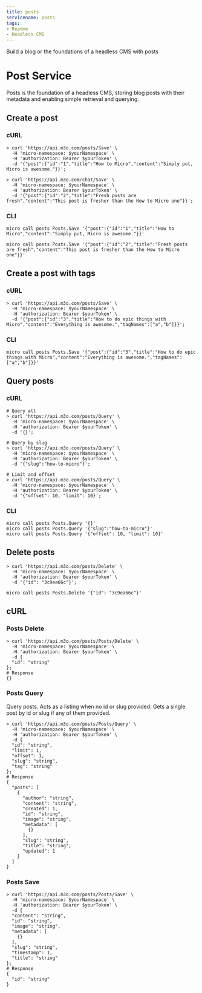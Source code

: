 ```yaml
---
title: posts
servicename: posts
tags: 
- Readme
- Headless CMS
---
```

Build a blog or the foundations of a headless CMS with posts

# Post Service

Posts is the foundation of a headless CMS, storing blog posts with their metadata and enabling simple retrieval and querying.

## Create a post

### cURL

```shell
> curl 'https://api.m3o.com/posts/Save' \
  -H 'micro-namespace: $yourNamespace' \
  -H 'authorization: Bearer $yourToken' \
  -d '{"post":{"id":"1","title":"How to Micro","content":"Simply put, Micro is awesome."}}';

> curl 'https://api.m3o.com/chat/Save' \
  -H 'micro-namespace: $yourNamespace' \
  -H 'authorization: Bearer $yourToken' \
  -d '{"post":{"id":"2","title":"Fresh posts are fresh","content":"This post is fresher than the How to Micro one"}}';
```

### CLI

```shell
micro call posts Posts.Save '{"post":{"id":"1","title":"How to Micro","content":"Simply put, Micro is awesome."}}'

micro call posts Posts.Save '{"post":{"id":"2","title":"Fresh posts are fresh","content":"This post is fresher than the How to Micro one"}}'
```

## Create a post with tags


### cURL

```shell
> curl 'https://api.m3o.com/posts/Save' \
  -H 'micro-namespace: $yourNamespace' \
  -H 'authorization: Bearer $yourToken' \
  -d '{"post":{"id":"3","title":"How to do epic things with Micro","content":"Everything is awesome.","tagNames":["a","b"]}}';
```

### CLI

```shell
micro call posts Posts.Save '{"post":{"id":"3","title":"How to do epic things with Micro","content":"Everything is awesome.","tagNames":["a","b"]}}'
```

## Query posts

### cURL

```shell
# Query all
> curl 'https://api.m3o.com/posts/Query' \
  -H 'micro-namespace: $yourNamespace' \
  -H 'authorization: Bearer $yourToken' \
  -d '{}';

# Query by slug
> curl 'https://api.m3o.com/posts/Query' \
  -H 'micro-namespace: $yourNamespace' \
  -H 'authorization: Bearer $yourToken' \
  -d '{"slug":"how-to-micro"}';

# Limit and offset
> curl 'https://api.m3o.com/posts/Query' \
  -H 'micro-namespace: $yourNamespace' \
  -H 'authorization: Bearer $yourToken' \
  -d '{"offset": 10, "limit": 10}';
```

### CLI

```shell
micro call posts Posts.Query '{}'
micro call posts Posts.Query '{"slug":"how-to-micro"}'
micro call posts Posts.Query '{"offset": 10, "limit": 10}'
```

## Delete posts

```shell
> curl 'https://api.m3o.com/posts/Delete' \
  -H 'micro-namespace: $yourNamespace' \
  -H 'authorization: Bearer $yourToken' \
  -d '{"id": "3c9ea66c"}';
```

```shell
micro call posts Posts.Delete '{"id": "3c9ea66c"}'
```

## cURL


### Posts Delete
<!-- We use the request body description here as endpoint descriptions are not
being lifted correctly from the proto by the openapi spec generator -->

```shell
> curl 'https://api.m3o.com/posts/Posts/Delete' \
  -H 'micro-namespace: $yourNamespace' \
  -H 'authorization: Bearer $yourToken' \
  -d {
  "id": "string"
};
# Response
{}
```


### Posts Query
<!-- We use the request body description here as endpoint descriptions are not
being lifted correctly from the proto by the openapi spec generator -->
Query posts. Acts as a listing when no id or slug provided.
 Gets a single post by id or slug if any of them provided.
```shell
> curl 'https://api.m3o.com/posts/Posts/Query' \
  -H 'micro-namespace: $yourNamespace' \
  -H 'authorization: Bearer $yourToken' \
  -d {
  "id": "string",
  "limit": 1,
  "offset": 1,
  "slug": "string",
  "tag": "string"
};
# Response
{
  "posts": [
    {
      "author": "string",
      "content": "string",
      "created": 1,
      "id": "string",
      "image": "string",
      "metadata": [
        {}
      ],
      "slug": "string",
      "title": "string",
      "updated": 1
    }
  ]
}
```


### Posts Save
<!-- We use the request body description here as endpoint descriptions are not
being lifted correctly from the proto by the openapi spec generator -->

```shell
> curl 'https://api.m3o.com/posts/Posts/Save' \
  -H 'micro-namespace: $yourNamespace' \
  -H 'authorization: Bearer $yourToken' \
  -d {
  "content": "string",
  "id": "string",
  "image": "string",
  "metadata": [
    {}
  ],
  "slug": "string",
  "timestamp": 1,
  "title": "string"
};
# Response
{
  "id": "string"
}
```


